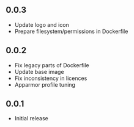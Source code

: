 <!-- https://developers.home-assistant.io/docs/add-ons/presentation#keeping-a-changelog -->

## 0.0.3

- Update logo and icon
- Prepare filesystem/permissions in Dockerfile

## 0.0.2

- Fix legacy parts of Dockerfile
- Update base image
- Fix inconsistency in licences
- Apparmor profile tuning

## 0.0.1

- Initial release
